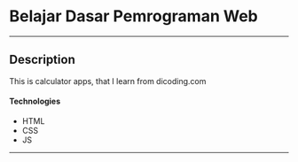# Belajar Dasar Pemrograman Web

---

## Description

This is calculator apps, that I learn from dicoding.com

#### Technologies

- HTML
- CSS
- JS

---
